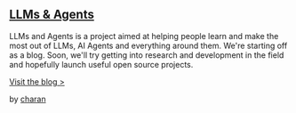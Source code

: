 ## [LLMs & Agents](https://llmsandagents.com)

LLMs and Agents is a project aimed at helping people learn and make the most out of LLMs, AI Agents and everything around them. We're starting off as a blog. Soon, we'll try getting into research and development in the field and hopefully launch useful open source projects.

[Visit the blog >](https://llmsandagetns.com/blog)

by [charan](https://charan.dev)

<!--

**Here are some ideas to get you started:**

🙋‍♀️ A short introduction - what is your organization all about?
🌈 Contribution guidelines - how can the community get involved?
👩‍💻 Useful resources - where can the community find your docs? Is there anything else the community should know?
🍿 Fun facts - what does your team eat for breakfast?
🧙 Remember, you can do mighty things with the power of [Markdown](https://docs.github.com/github/writing-on-github/getting-started-with-writing-and-formatting-on-github/basic-writing-and-formatting-syntax)
-->
